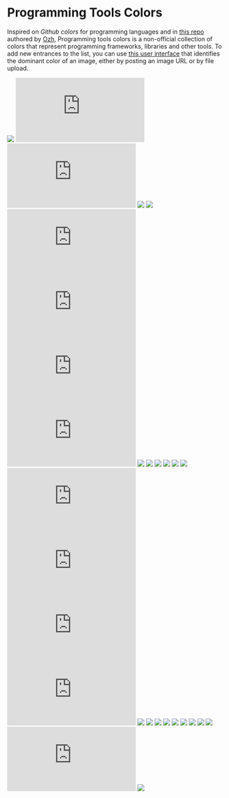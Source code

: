 # Programming Tools Colors

Inspired on _Github colors_ for programming languages and in [this repo](https://github.com/ozh/github-colors) authored by [Ozh](https://github.com/ozh/), Programming tools colors is a non-official collection of colors that represent programming frameworks, libraries and other tools.
To add new entrances to the list, you can use [this user interface](https://marianapatcosta.github.io/programming-tools-colors/) that identifies the dominant color of an image, either by posting an image URL or by file upload.

![](https://dummyimage.com/120x120/dd0031/ffffff.jpg&text=Angular)
![](https://dummyimage.com/120x120/bb464b/ffffff.jpg&text=Babylon.js)
![](https://dummyimage.com/120x120/002a41/ffffff.jpg&text=Backbone.js)
![](https://dummyimage.com/120x120/8212fa/ffffff.jpg&text=Bootstrap)
![](https://dummyimage.com/120x120/575759/ffffff.jpg&text=Cypress)
![](https://dummyimage.com/120x120/f9a03c/ffffff.jpg&text=D3.js)
![](https://dummyimage.com/120x120/103e2e/ffffff.jpg&text=Django.js)
![](https://dummyimage.com/120x120/e14a30/ffffff.jpg&text=Ember.js)
![](https://dummyimage.com/120x120/384752/ffffff.jpg&text=Express.js)
![](https://dummyimage.com/120x120/613091/ffffff.jpg&text=Gatsby)
![](https://dummyimage.com/120x120/3581ff/ffffff.jpg&text=Ionic)
![](https://dummyimage.com/120x120/8a4182/ffffff.jpg&text=Jasmine)
![](https://dummyimage.com/120x120/c63d14/ffffff.jpg&text=Jest)
![](https://dummyimage.com/120x120/de4f4f/ffffff.jpg&text=Meteor)
![](https://dummyimage.com/120x120/8a6343/ffffff.jpg&text=Mocha)
![](https://dummyimage.com/120x120/e0234e/ffffff.jpg&text=Nest.js)
![](https://dummyimage.com/120x120/000000/ffffff.jpg&text=Next.js)
![](https://dummyimage.com/120x120/639b57/ffffff.jpg&text=Node.js)
![](https://dummyimage.com/120x120/00dc82/000000.jpg&text=Nuxt.js)
![](https://dummyimage.com/120x120/1e88e5/ffffff.jpg&text=Polymer)
![](https://dummyimage.com/120x120/61dbfb/000000.jpg&text=React)
![](https://dummyimage.com/120x120/61dbfb/000000.jpg&text=React%20Native)
![](https://dummyimage.com/120x120/fd4545/000000.jpg&text=React%20Testing%20Library)
![](https://dummyimage.com/120x120/010101/ffffff.jpg&text=Socket.io)
![](https://dummyimage.com/120x120/ed5b87/ffffff.jpg&text=Storybook)
![](https://dummyimage.com/120x120/af598d/ffffff.jpg&text=Styled%20Components)
![](https://dummyimage.com/120x120/ff3e00/ffffff.jpg&text=Svelte)
![](https://dummyimage.com/120x120/ff9000/000000.jpg&text=Tensor%20Flow)
![](https://dummyimage.com/120x120/000000/ffffff.jpg&text=Three.js)
![](https://dummyimage.com/120x120/41b883/ffffff.jpg&text=Vue)

